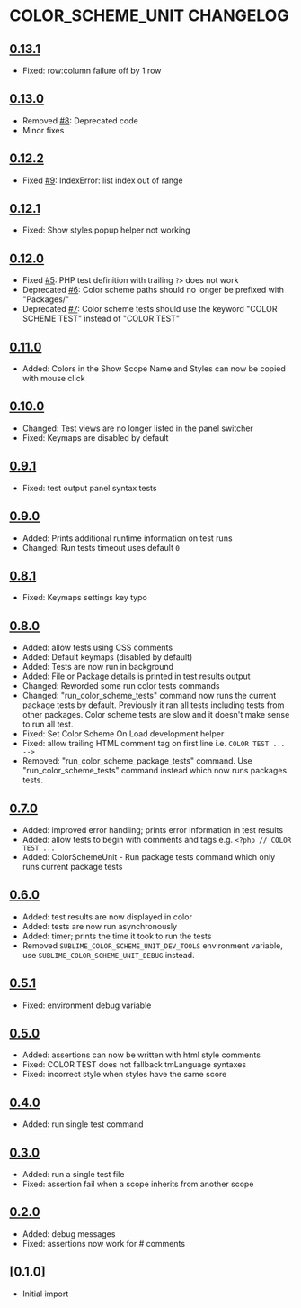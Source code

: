# COLOR_SCHEME_UNIT CHANGELOG

## [0.13.1]

* Fixed: row:column failure off by 1 row

## [0.13.0]

* Removed [#8](https://github.com/gerardroche/sublime_color_scheme_unit/issues/8): Deprecated code
* Minor fixes

## [0.12.2]

* Fixed [#9](https://github.com/gerardroche/sublime_color_scheme_unit/issues/9): IndexError: list index out of range

## [0.12.1]

* Fixed: Show styles popup helper not working

## [0.12.0]

* Fixed [#5](https://github.com/gerardroche/sublime_color_scheme_unit/issues/5): PHP test definition with trailing `?>` does not work
* Deprecated [#6](https://github.com/gerardroche/sublime_color_scheme_unit/issues/6): Color scheme paths should no longer be prefixed with "Packages/"
* Deprecated [#7](https://github.com/gerardroche/sublime_color_scheme_unit/issues/7): Color scheme tests should use the keyword "COLOR SCHEME TEST" instead of "COLOR TEST"

## [0.11.0]

* Added: Colors in the Show Scope Name and Styles can now be copied with mouse click

## [0.10.0]

* Changed: Test views are no longer listed in the panel switcher
* Fixed: Keymaps are disabled by default

## [0.9.1]

* Fixed: test output panel syntax tests

## [0.9.0]

* Added: Prints additional runtime information on test runs
* Changed: Run tests timeout uses default `0`

## [0.8.1]

* Fixed: Keymaps settings key typo

## [0.8.0]

* Added: allow tests using CSS comments
* Added: Default keymaps (disabled by default)
* Added: Tests are now run in background
* Added: File or Package details is printed in test results output
* Changed: Reworded some run color tests commands
* Changed: "run_color_scheme_tests" command now runs the current package tests
  by default. Previously it ran all tests including tests from other packages.
  Color scheme tests are slow and it doesn't make sense to run all test.
* Fixed: Set Color Scheme On Load development helper
* Fixed: allow trailing HTML comment tag on first line i.e. `COLOR TEST ... -->`
* Removed: "run_color_scheme_package_tests" command. Use
  "run_color_scheme_tests" command instead which now runs packages tests.

## [0.7.0]

* Added: improved error handling; prints error information in test results
* Added: allow tests to begin with comments and tags e.g. `<?php // COLOR TEST ...`
* Added: ColorSchemeUnit - Run package tests command which only runs current package tests

## [0.6.0]

* Added: test results are now displayed in color
* Added: tests are now run asynchronously
* Added: timer; prints the time it took to run the tests
* Removed `SUBLIME_COLOR_SCHEME_UNIT_DEV_TOOLS` environment variable, use
  `SUBLIME_COLOR_SCHEME_UNIT_DEBUG` instead.

## [0.5.1]

* Fixed: environment debug variable

## [0.5.0]

* Added: assertions can now be written with html style comments
* Fixed: COLOR TEST does not fallback tmLanguage syntaxes
* Fixed: incorrect style when styles have the same score

## [0.4.0]

* Added: run single test command

## [0.3.0]

* Added: run a single test file
* Fixed: assertion fail when a scope inherits from another scope

## [0.2.0]

* Added: debug messages
* Fixed: assertions now work for # comments

## [0.1.0]

* Initial import

[0.13.1]: https://github.com/gerardroche/sublime_color_scheme_unit/compare/0.13.0...0.13.1
[0.13.0]: https://github.com/gerardroche/sublime_color_scheme_unit/compare/0.12.2...0.13.0
[0.12.2]: https://github.com/gerardroche/sublime_color_scheme_unit/compare/0.12.1...0.12.2
[0.12.1]: https://github.com/gerardroche/sublime_color_scheme_unit/compare/0.12.0...0.12.1
[0.12.0]: https://github.com/gerardroche/sublime_color_scheme_unit/compare/0.11.0...0.12.0
[0.11.0]: https://github.com/gerardroche/sublime_color_scheme_unit/compare/0.10.0...0.11.0
[0.10.0]: https://github.com/gerardroche/sublime_color_scheme_unit/compare/0.9.0...0.10.0
[0.9.1]: https://github.com/gerardroche/sublime_color_scheme_unit/compare/0.9.0...0.9.1
[0.9.0]: https://github.com/gerardroche/sublime_color_scheme_unit/compare/0.8.0...0.9.0
[0.8.1]: https://github.com/gerardroche/sublime_color_scheme_unit/compare/0.8.0...0.8.1
[0.8.0]: https://github.com/gerardroche/sublime_color_scheme_unit/compare/0.7.0...0.8.0
[0.7.0]: https://github.com/gerardroche/sublime_color_scheme_unit/compare/0.6.0...0.7.0
[0.6.0]: https://github.com/gerardroche/sublime_color_scheme_unit/compare/0.5.0...0.6.0
[0.5.1]: https://github.com/gerardroche/sublime_color_scheme_unit/compare/0.5.0...0.5.1
[0.5.0]: https://github.com/gerardroche/sublime_color_scheme_unit/compare/0.4.0...0.5.0
[0.4.0]: https://github.com/gerardroche/sublime_color_scheme_unit/compare/0.3.0...0.4.0
[0.3.0]: https://github.com/gerardroche/sublime_color_scheme_unit/compare/0.2.0...0.3.0
[0.2.0]: https://github.com/gerardroche/sublime_color_scheme_unit/compare/0.1.0...0.2.0
